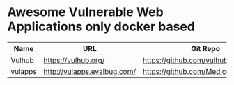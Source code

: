 # Awesome Vulnerable Web Applications only docker based

|Name              |URL                               |Git Repo                              |
|------------------|----------------------------------|--------------------------------------|
|Vulhub            |https://vulhub.org/               |https://github.com/vulhub/vulhub      |
|vulapps           |http://vulapps.evalbug.com/       |https://github.com/Medicean/VulApps   |
